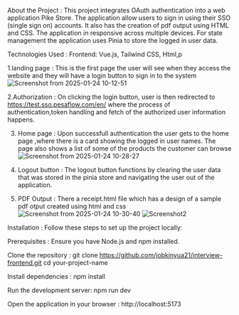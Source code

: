 About the Project :
This project integrates OAuth authentication into a web application Pike Store. The application allow users to sign in using their SSO (single sign on) accounts.
It also has the creation of pdf output using HTML and CSS. The application in responsive across multiple devices. For state management the application uses Pinia to store the logged in user data.

Technologies Used :
Frontend: Vue.js, Tailwind CSS, Html,p 

1.landing page : 
This is the first page the user will see when they access the website and they will have a login button to sign in to the system
 ![Screenshot from 2025-01-24 10-12-51](https://github.com/user-attachments/assets/d6c00a72-b46f-4f86-8a2a-250f20e3c6d1)

2.Authorization :
On clicking the login button, user is then redirected to https://test.sso.pesaflow.com/en/ where the process of authentication,token handling and fetch of the authorized user information happens.

3. Home page :
Upon successfull authentication the user gets to the home page ,where there is a card showing the logged in user names. The page also shows a list of some of the products the customer can browse  
![Screenshot from 2025-01-24 10-28-27](https://github.com/user-attachments/assets/2d9d263d-646e-47e0-953d-b638d84bdc9b)


4. Logout button :
The logout button functions by clearing the user data that was stored in the pinia store and navigating the user out of the application.

5. PDF Output :
There a receipt.html file which has a design of a sample pdf otput created using html and css
![Screenshot from 2025-01-24 10-30-40](https://github.com/user-attachments/assets/2c38cbc5-4f7d-44bd-8750-2f9633fe4aab)
 ![Screenshot2](https://github.com/user-attachments/assets/ac2297ff-c8ee-4cef-9573-9fcf331987f8)



Installation :
Follow these steps to set up the project locally:

Prerequisites :
Ensure you have Node.js and npm installed.

Clone the repository :
git clone https://github.com/jobkinyua21/interview-frontend.git
cd your-project-name

Install dependencies : 
npm install

Run the development server: 
npm run dev

Open the application in your browser : 
http://localhost:5173

